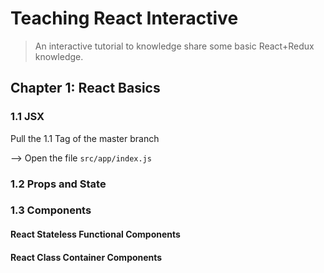 # Teaching React Interactive

> An interactive tutorial to knowledge share some basic React+Redux knowledge.

## Chapter 1: React Basics

### 1.1 JSX

Pull the 1.1 Tag of the master branch

--> Open the file `src/app/index.js`

### 1.2 Props and State



### 1.3 Components


#### React Stateless Functional Components




#### React Class Container Components